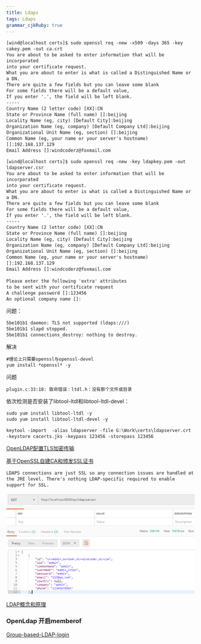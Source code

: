 ```yaml
---
title: Ldaps 
tags: Ldaps
grammar_cjkRuby: true
---
```


```
[wind@localhost certs]$ sudo openssl req -new -x509 -days 365 -key cakey.pem -out ca.crt
You are about to be asked to enter information that will be incorporated
into your certificate request.
What you are about to enter is what is called a Distinguished Name or a DN.
There are quite a few fields but you can leave some blank
For some fields there will be a default value,
If you enter '.', the field will be left blank.
-----
Country Name (2 letter code) [XX]:CN
State or Province Name (full name) []:beijing
Locality Name (eg, city) [Default City]:beijing
Organization Name (eg, company) [Default Company Ltd]:beijing
Organizational Unit Name (eg, section) []:beijing
Common Name (eg, your name or your server's hostname) []:192.168.137.129
Email Address []:windcoderz@foxmail.com
```


```
[wind@localhost certs]$ sudo openssl req -new -key ldapkey.pem -out ldapserver.csr
You are about to be asked to enter information that will be incorporated
into your certificate request.
What you are about to enter is what is called a Distinguished Name or a DN.
There are quite a few fields but you can leave some blank
For some fields there will be a default value,
If you enter '.', the field will be left blank.
-----
Country Name (2 letter code) [XX]:CN
State or Province Name (full name) []:beijing
Locality Name (eg, city) [Default City]:beijing
Organization Name (eg, company) [Default Company Ltd]:beijing
Organizational Unit Name (eg, section) []:beijing
Common Name (eg, your name or your server's hostname) []:192.168.137.129
Email Address []:windcoderz@foxmail.com

Please enter the following 'extra' attributes
to be sent with your certificate request
A challenge password []:123456
An optional company name []:

```

问题：
```
5be101b1 daemon: TLS not supported (ldaps:///)
5be101b1 slapd stopped.
5be101b1 connections_destroy: nothing to destroy.
```
解决
```
#理论上只需要openssl与openssl-devel
yum install *openssl* -y
```

问题
```
plugin.c:33:18: 致命错误：ltdl.h：没有那个文件或目录
```
依次检测是否安装了libtool-ltdl和libtool-ltdl-devel：
```
sudo yum install libtool-ltdl -y
sudo yum install libtool-ltdl-devel -y
```



```
keytool -import  -alias ldapserver -file G:\Work\certs\ldapserver.crt -keystore cacerts.jks -keypass 123456 -storepass 123456
```


[OpenLDAP配置TLS加密传输](https://www.cnblogs.com/netonline/p/7517685.html)

[基于OpenSSL自建CA和颁发SSL证书](http://seanlook.com/2015/01/18/openssl-self-sign-ca/)



[](http://forum.spring.io/forum/spring-projects/security/86987-spring-security-ldap-truststore-keystore)
```
LDAPS connections are just SSL so any connection issues are handled at the JRE level. There's nothing LDAP-specific required to enable support for SSL.
```


![enter description here](./images/1542277219451.png)


[LDAP概念和原理](http://www.ldap.org.cn/142.html)


### OpenLdap 开启memberof
[Group-based-LDAP-login](http://www.redmine.org/projects/redmine/wiki/redmineldap#Group-based-LDAP-login)